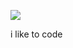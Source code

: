 <a><img src="https://github-readme-stats.vercel.app/api?username=fpedev&show_icons=true"></a>


i like to code
